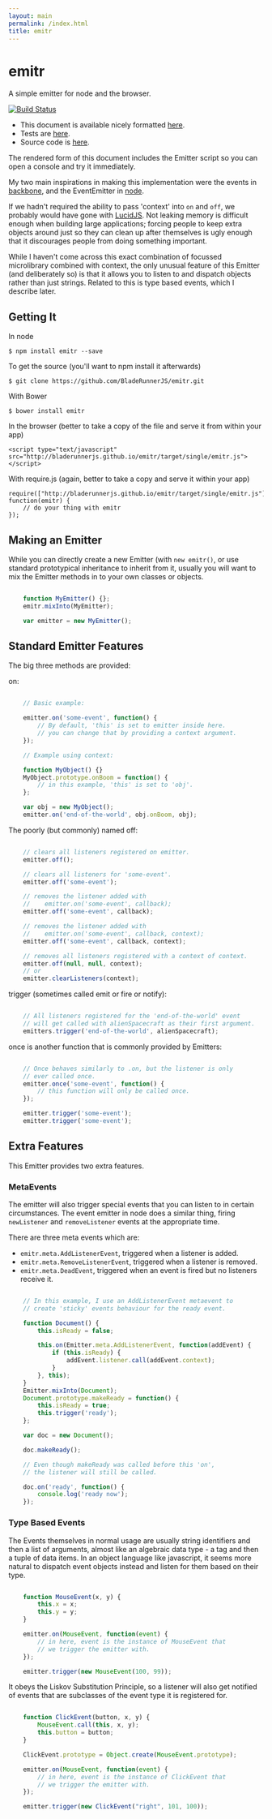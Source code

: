 ```yaml
---
layout: main
permalink: /index.html
title: emitr
---
```


<script type="text/javascript" src="target/single/emitr.js"></script>

emitr
=====

A simple emitter for node and the browser.

[![Build Status](https://travis-ci.org/BladeRunnerJS/emitr.png)](https://travis-ci.org/BladeRunnerJS/emitr)

* This document is available nicely formatted [here](http://BladeRunnerJS.github.io/emitr).
* Tests are [here](http://BladeRunnerJS.github.io/emitr/spec).
* Source code is [here](https://github.com/BladeRunnerJS/emitr).

The rendered form of this document includes the Emitter script so you can open a console and try it
immediately.

My two main inspirations in making this implementation were the events in [backbone](http://backbonejs.org/#Events),
and the EventEmitter in [node](http://nodejs.org/docs/latest/api/all.html#all_class_events_eventemitter).

If we hadn't required the ability to pass 'context' into `on` and `off`, we probably would have gone with
[LucidJS](http://robertwhurst.github.io/LucidJS/).  Not leaking memory is difficult enough when
building large applications; forcing people to keep extra objects around just so they can clean up after
themselves is ugly enough that it discourages people from doing something important.

While I haven't come across this exact combination of focussed microlibrary combined with context,
the only unusual feature of this Emitter (and deliberately so) is that it allows you to listen to and
dispatch objects rather than just strings.  Related to this is type based events, which I describe
later.

Getting It
----------

In node

    $ npm install emitr --save

To get the source (you'll want to npm install it afterwards)

    $ git clone https://github.com/BladeRunnerJS/emitr.git

With Bower

    $ bower install emitr

In the browser (better to take a copy of the file and serve it from within your app)

    <script type="text/javascript" src="http://bladerunnerjs.github.io/emitr/target/single/emitr.js"></script>

With require.js (again, better to take a copy and serve it within your app)

    require(["http://bladerunnerjs.github.io/emitr/target/single/emitr.js"], function(emitr) {
        // do your thing with emitr
    });


Making an Emitter
-----------------

While you can directly create a new Emitter (with `new emitr()`, or use standard prototypical
inheritance to inherit from it, usually you will want to mix the Emitter
methods in to your own classes or objects.

```javascript

	function MyEmitter() {};
	emitr.mixInto(MyEmitter);

	var emitter = new MyEmitter();
```

Standard Emitter Features
-------------------------

The big three methods are provided:

on:

```javascript

	// Basic example:

	emitter.on('some-event', function() {
		// By default, 'this' is set to emitter inside here.
		// you can change that by providing a context argument.
	});

	// Example using context:

	function MyObject() {}
	MyObject.prototype.onBoom = function() {
		// in this example, 'this' is set to 'obj'.
	};

	var obj = new MyObject();
	emitter.on('end-of-the-world', obj.onBoom, obj);
```

The poorly (but commonly) named off:

```javascript

	// clears all listeners registered on emitter.
	emitter.off();

	// clears all listeners for 'some-event'.
	emitter.off('some-event');

	// removes the listener added with
	//    emitter.on('some-event', callback);
	emitter.off('some-event', callback);

	// removes the listener added with
	//    emitter.on('some-event', callback, context);
	emitter.off('some-event', callback, context);

	// removes all listeners registered with a context of context.
	emitter.off(null, null, context);
	// or
	emitter.clearListeners(context);
```

trigger (sometimes called emit or fire or notify):

```javascript

	// All listeners registered for the 'end-of-the-world' event
	// will get called with alienSpacecraft as their first argument.
	emitters.trigger('end-of-the-world', alienSpacecraft);
```

once is another function that is commonly provided by Emitters:

```javascript

	// Once behaves similarly to .on, but the listener is only
	// ever called once.
	emitter.once('some-event', function() {
		// this function will only be called once.
	});

	emitter.trigger('some-event');
	emitter.trigger('some-event');
```

Extra Features
-----------------

This Emitter provides two extra features.

### MetaEvents

The emitter will also trigger special events that you can listen to in certain
circumstances. The event emitter in node does a similar thing, firing `newListener`
and `removeListener` events at the appropriate time.

There are three meta events which are:

* `emitr.meta.AddListenerEvent`, triggered when a listener is added.
* `emitr.meta.RemoveListenerEvent`, triggered when a listener is removed.
* `emitr.meta.DeadEvent`, triggered when an event is fired but no listeners receive it.

```javascript

	// In this example, I use an AddListenerEvent metaevent to
	// create 'sticky' events behaviour for the ready event.

	function Document() {
		this.isReady = false;

		this.on(Emitter.meta.AddListenerEvent, function(addEvent) {
			if (this.isReady) {
				addEvent.listener.call(addEvent.context);
			}
		}, this);
	}
	Emitter.mixInto(Document);
	Document.prototype.makeReady = function() {
		this.isReady = true;
		this.trigger('ready');
	};

	var doc = new Document();

	doc.makeReady();

	// Even though makeReady was called before this 'on',
	// the listener will still be called.

	doc.on('ready', function() {
		console.log('ready now');
	});
```

### Type Based Events

The Events themselves in normal usage are usually string identifiers and then a list of
arguments, almost like an algebraic data type - a tag and then a tuple of data items.  In an
object language like javascript, it seems more natural to dispatch event objects instead and
listen for them based on their type.

```javascript

	function MouseEvent(x, y) {
		this.x = x;
		this.y = y;
	}

	emitter.on(MouseEvent, function(event) {
		// in here, event is the instance of MouseEvent that
		// we trigger the emitter with.
	});

	emitter.trigger(new MouseEvent(100, 99));
```

It obeys the Liskov Substitution Principle, so a listener will also get notified of
events that are subclasses of the event type it is registered for.

```javascript

	function ClickEvent(button, x, y) {
		MouseEvent.call(this, x, y);
		this.button = button;
	}

	ClickEvent.prototype = Object.create(MouseEvent.prototype);

	emitter.on(MouseEvent, function(event) {
		// in here, event is the instance of ClickEvent that
		// we trigger the emitter with.
	});

	emitter.trigger(new ClickEvent("right", 101, 100));
```
